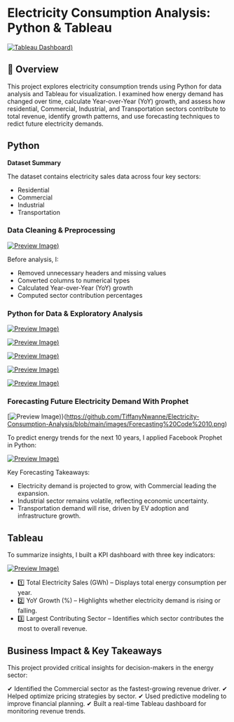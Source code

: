 # Electricity Consumption Analysis: Python & Tableau
[![Tableau Dashboard](https://github.com/TiffanyNwanne/Electricity-Consumption-Analysis/blob/main/images/Residential%20Sector.png))](https://public.tableau.com/app/profile/tiffany.nwanne/viz/ElectricityConsumptionAnalysis_17379088123250/ResidentialSector)

## 🔹 Overview
This project explores electricity consumption trends using Python for data analysis and Tableau for visualization. I examined how energy demand has changed over time, calculate Year-over-Year (YoY) growth, and assess how residential, Commercial, Industrial, and Transportation sectors contribute to total revenue, identify growth patterns, and use forecasting techniques to redict future electricity demands. 

## Python

**Dataset Summary**

The dataset contains electricity sales data across four key sectors:
+ Residential
+ Commercial
+ Industrial
+ Transportation

### Data Cleaning & Preprocessing

[![Preview Image](https://github.com/TiffanyNwanne/Electricity-Consumption-Analysis/blob/main/images/EIA%20Data%20Preparation.png))](https://github.com/TiffanyNwanne/Electricity-Consumption-Analysis/blob/main/images/EIA%20Data%20Preparation.png)

Before analysis, I:
+ Removed unnecessary headers and missing values
+ Converted columns to numerical types
+ Calculated Year-over-Year (YoY) growth
+ Computed sector contribution percentages

### Python for Data & Exploratory Analysis

[![Preview Image](https://github.com/TiffanyNwanne/Electricity-Consumption-Analysis/blob/main/images/EIA%20Analysis%201.png))](https://github.com/TiffanyNwanne/Electricity-Consumption-Analysis/blob/main/images/EIA%20Analysis%201.png)

[![Preview Image](https://github.com/TiffanyNwanne/Electricity-Consumption-Analysis/blob/main/images/EIA%20Analysis%202.png))](https://github.com/TiffanyNwanne/Electricity-Consumption-Analysis/blob/main/images/EIA%20Analysis%201.png)

[![Preview Image](https://github.com/TiffanyNwanne/Electricity-Consumption-Analysis/blob/main/images/EIA%20Data%20Exploration%201.png))](https://github.com/TiffanyNwanne/Electricity-Consumption-Analysis/blob/main/images/EIA%20Data%20Exploration%201.png)

[![Preview Image](https://github.com/TiffanyNwanne/Electricity-Consumption-Analysis/blob/main/images/EIA%20Data%20Exploration%202.png))](https://github.com/TiffanyNwanne/Electricity-Consumption-Analysis/blob/main/images/EIA%20Data%20Exploration%201.png)

[![Preview Image](https://github.com/TiffanyNwanne/Electricity-Consumption-Analysis/blob/main/images/EIA%20Data%20Exploration%203.png))](https://github.com/TiffanyNwanne/Electricity-Consumption-Analysis/blob/main/images/EIA%20Data%20Exploration%201.png)

### Forecasting Future Electricity Demand With Prophet

[![Preview Image](https://github.com/TiffanyNwanne/Electricity-Consumption-Analysis/blob/main/images/Forecasting%20Code%2010.png))}(https://github.com/TiffanyNwanne/Electricity-Consumption-Analysis/blob/main/images/Forecasting%20Code%2010.png)

To predict energy trends for the next 10 years, I applied Facebook Prophet in Python:

[![Preview Image](https://github.com/TiffanyNwanne/Electricity-Consumption-Analysis/blob/main/images/Eectricitv%20Sales%20Forecast%20(A%20Sectors).png))](https://github.com/TiffanyNwanne/Electricity-Consumption-Analysis/blob/main/images/Eectricitv%20Sales%20Forecast%20(A%20Sectors).png)

Key Forecasting Takeaways:
+ Electricity demand is projected to grow, with Commercial leading the expansion.
+ Industrial sector remains volatile, reflecting economic uncertainty.
+ Transportation demand will rise, driven by EV adoption and infrastructure growth.

## Tableau
To summarize insights, I built a KPI dashboard with three key indicators:

[![Preview Image](https://github.com/TiffanyNwanne/Electricity-Consumption-Analysis/blob/main/images/Tableau%20KPIS.png))](https://github.com/TiffanyNwanne/Electricity-Consumption-Analysis/blob/main/images/Tableau%20KPIS.png)

+ 1️⃣ Total Electricity Sales (GWh) – Displays total energy consumption per year.
+ 2️⃣ YoY Growth (%) – Highlights whether electricity demand is rising or falling.
+ 3️⃣ Largest Contributing Sector – Identifies which sector contributes the most to overall revenue.

## Business Impact & Key Takeaways
This project provided critical insights for decision-makers in the energy sector:

✔ Identified the Commercial sector as the fastest-growing revenue driver.
✔ Helped optimize pricing strategies by sector.
✔ Used predictive modeling to improve financial planning.
✔ Built a real-time Tableau dashboard for monitoring revenue trends.







